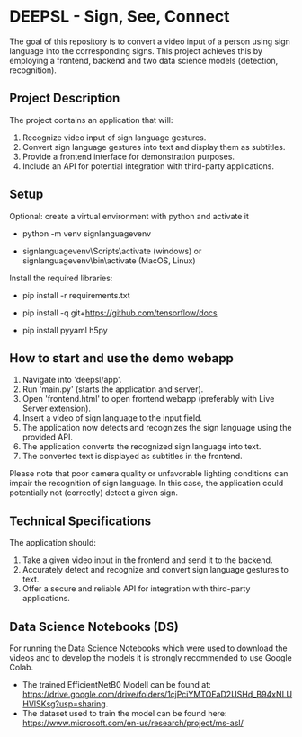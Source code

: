 # DEEPSL - Sign, See, Connect

The goal of this repository is to convert a video input of a person using sign language into the corresponding signs. This project achieves this by employing a frontend, backend and two data science models (detection, recognition).

## Project Description

The project contains an application that will:

1. Recognize video input of sign language gestures.
2. Convert sign language gestures into text and display them as subtitles.
3. Provide a frontend interface for demonstration purposes.
4. Include an API for potential integration with third-party applications.

## Setup

Optional: create a virtual environment with python and activate it

- python -m venv signlanguagevenv

- signlanguagevenv\Scripts\activate (windows) or signlanguagevenv\bin\activate (MacOS, Linux)

Install the required libraries:

- pip install -r requirements.txt

- pip install -q git+https://github.com/tensorflow/docs

- pip install pyyaml h5py

## How to start and use the demo webapp

1. Navigate into 'deepsl/app'.
2. Run 'main.py' (starts the application and server).
3. Open 'frontend.html' to open frontend webapp (preferably with Live Server extension).
6. Insert a video of sign language to the input field.
7. The application now detects and recognizes the sign language using the provided API.
8. The application converts the recognized sign language into text.
9. The converted text is displayed as subtitles in the frontend.

Please note that poor camera quality or unfavorable lighting conditions can impair the recognition of sign language. In this case, the application could potentially not (correctly) detect a given sign.

## Technical Specifications

The application should:

1. Take a given video input in the frontend and send it to the backend.
2. Accurately detect and recognize and convert sign language gestures to text.
4. Offer a secure and reliable API for integration with third-party applications.

## Data Science Notebooks (DS)

For running the Data Science Notebooks which were used to download the videos and to develop the models it is strongly recommended to use Google Colab. 
- The trained EfficientNetB0 Modell can be found at: https://drive.google.com/drive/folders/1cjPciYMTOEaD2USHd_B94xNLUHVlSKsg?usp=sharing.
- The dataset used to train the model can be found here: https://www.microsoft.com/en-us/research/project/ms-asl/

